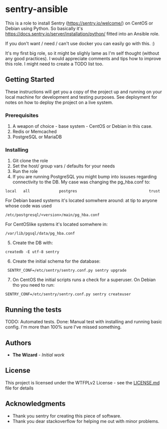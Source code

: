 # sentry-ansible

This is a role to install Sentry (https://sentry.io/welcome/) on CentOS or Debian using Python.
So basically it's https://docs.sentry.io/server/installation/python/ fitted into an Ansible role.

If you don't want / need / can't use docker you can easily go with this. :)

It's my first big role, so it might be slighly lame as I'm self thought (without any good practices).
I would appreciate comments and tips how to improve this role. I might need to create a TODO list too.

## Getting Started

These instructions will get you a copy of the project up and running on your local machine for development and testing purposes. See deployment for notes on how to deploy the project on a live system.

### Prerequisites

1. A weapon of choice - base system - CentOS or Debian in this case.
2. Redis or Memcached
3. PostgreSQL or MariaDB

### Installing

1. Git clone the role
2. Set the host/ group vars / defaults for your needs
3. Run the role
4. If you are running PostgreSQL you might bump into issuses regarding connectivity to the DB.
My case was changing the pg_hba.conf to:

```
local   all             postgres                                trust  
```

For Debian based systems it's located somwhere around:
at tip to anyone whose code was used
```
/etc/postgresql/<version>/main/pg_hba.conf
```

For CentOSlike systems it's located somwhere in:
```
/var/lib/pgsql/data/pg_hba.conf
```

5. Create the DB with:

```
createdb -E utf-8 sentry
```

6. Create the initial schema for the database:

```
 SENTRY_CONF=/etc/sentry/sentry.conf.py sentry upgrade
```

7. On CentOS the initial scripts runs a check for a superuser. On Debian tho you need to run:
```
SENTRY_CONF=/etc/sentry/sentry.conf.py sentry createuser
```


## Running the tests

TODO: Automated tests.
Done: Manual test with installing and running basic config. I'm more than 100% sure I've missed something.


## Authors

* **The Wizard** - *Initial work*


## License

This project is licensed under the WTFPLv2 License - see the [LICENSE.md](LICENSE.md) file for details

## Acknowledgments

* Thank you sentry for creating this piece of software.
* Thank you dear stackoverflow for helping me out with minor problems.
